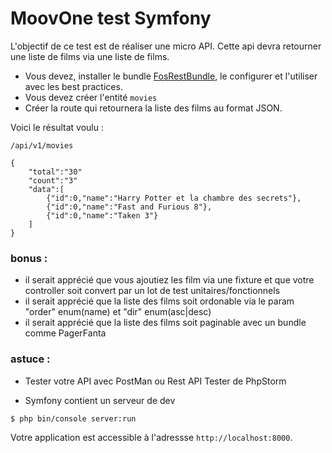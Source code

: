 # MoovOne test Symfony

L'objectif de ce test est de réaliser une micro API.
Cette api devra retourner une liste de films via une liste de films.
- Vous devez, installer le bundle [FosRestBundle](http://symfony.com/doc/current/bundles/FOSRestBundle/index.html), le configurer et l'utiliser avec les best practices.
- Vous devez créer l'entité `movies`
- Créer la route qui retournera la liste des films au format JSON.

Voici le résultat voulu : 

`/api/v1/movies`

```
{
    "total":"30"
    "count":"3"
    "data":[
        {"id":0,"name":"Harry Potter et la chambre des secrets"},
        {"id":0,"name":"Fast and Furious 8"},
        {"id":0,"name":"Taken 3"}  
    ]
}
```



### bonus : 

- il serait apprécié que vous ajoutiez les film via une fixture et que votre controller soit convert par un lot de test unitaires/fonctionnels
- il serait apprécié que la liste des films soit ordonable via le param "order" enum(name) et "dir" enum(asc|desc)
- il serait apprécié que la liste des films soit paginable avec un bundle comme PagerFanta 

### astuce : 

- Tester votre API avec PostMan ou Rest API Tester de PhpStorm

- Symfony contient un serveur de dev 

```
$ php bin/console server:run
```

Votre application est accessible à l'adressse `http://localhost:8000`.



